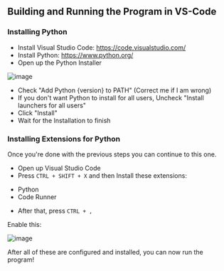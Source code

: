 ## Building and Running the Program in VS-Code

### Installing Python

- Install Visual Studio Code: https://code.visualstudio.com/
- Install Python: https://www.python.org/
- Open up the Python Installer

![image](https://user-images.githubusercontent.com/86795271/148715746-ec8b10f5-4ccb-422e-9405-b17681afdfaa.png)

- Check "Add Python {version} to PATH" (Correct me if I am wrong)
- If you don't want Python to install for all users, Uncheck "Install launchers for all users"
- Click "Install"
- Wait for the Installation to finish

### Installing Extensions for Python

Once you're done with the previous steps you can continue to this one.

- Open up Visual Studio Code
- Press `CTRL + SHIFT + X` and then Install these extensions:

* Python
* Code Runner

- After that, press `CTRL + ,`

Enable this:

![image](https://user-images.githubusercontent.com/86795271/148727173-8d020d79-c06f-47c6-be07-2f419892221b.png)

After all of these are configured and installed, you can now run the program!
